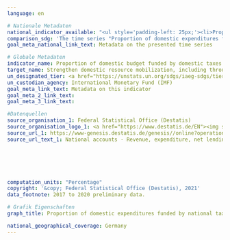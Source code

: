 ```yaml
---
language: en    

# Nationale Metadaten    
national_indicator_available: "<ul style='padding-left: 25px;'><li>Proportion of domestic expenditures funded by national taxes</li> <li> Proportion of domestic expenditures funded by national taxes and insurance contributions</li></ul>"    
comparison_sdg: 'The time series "Proportion of domestic expenditures funded by national taxes" is compliant with the global metadata. The time series "Proportion of domestic expenditures funded by national taxes and insurance contributions" provide additional information.'    
goal_meta_national_link_text: Metadata on the presented time series    

# Globale Metadaten    
indicator_name: Proportion of domestic budget funded by domestic taxes    
target_name: Strengthen domestic resource mobilization, including through international support to developing countries, to improve domestic capacity for tax and other revenue collection    
un_designated_tier: <a href="https://unstats.un.org/sdgs/iaeg-sdgs/tier-classification/" title="Click here for more information on the UN tier classification."  target="_blank">Tier I</a>    
un_custodian_agency: International Monetary Fund (IMF)    
goal_meta_link_text: Metadata on this indicator    
goal_meta_2_link_text:     
goal_meta_3_link_text:         

#Datenquellen
source_organisation_1: Federal Statistical Office (Destatis)
source_organisation_logo_1: <a href="https://www.destatis.de/EN"><img src="https://g205sdgs.github.io/sdg-indicators/public/OrgImgEn/destatis.png" alt="Logo destatis" style="height:60px; width:148px" /></a>
source_url_1: https://www-genesis.destatis.de/genesis//online?operation=table&code=81000-0031&bypass=true&language=en
source_url_text_1: National accounts - Revenue, expenditure, net lending/net borrowing of general government – GENESIS online 81000-0031





    
computation_units: "Percentage"    
copyright: '&copy; Federal Statistical Office (Destatis), 2021'    
data_footnote: 2017 to 2020 preliminary data.    

# Grafik Eigenschaften    
graph_title: Proportion of domestic expenditures funded by national taxes and insurance contributions    

national_geographical_coverage: Germany    
---
```


<span></span>